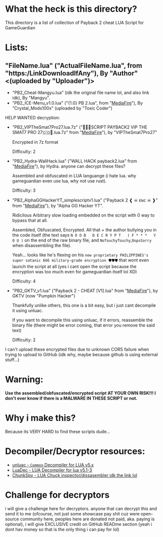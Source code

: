 # What the heck is this directory?
This directory is a list of collection of Payback 2 cheat LUA Script for GameGuardian

# Lists:
"FileName.lua" ("ActualFileName.lua", from "https:/LinkDownloadIfAny"), By "Author" <(uploaded by "Uploader")>
---
- "PB2_Cheat-Mangyu.lua" (idk the original file name lol, and also link idk), By "Mangyu".
- "PB2_ICE-Menu_v1.0.lua" ("{1.0} PB 2.lua", from "[MediaFire](https://www.mediafire.com/file/o1kgc0xbcjdyzac/%7B1.0%7D+PB+2.lua/file)"), By "Crystal_Mods100x" (uploaded by "Toxic Coder")

HELP WANTED decryption:
- "PB2_VIPTheSmat7Pro27.lua.7z" ("🤯🇨🇴SCRIPT PAYBACK2 VIP THE SMAT7 PRO 27🇨🇴🤯.lua.7z" from "[MediaFire](https://www.mediafire.com/file/6t6hy9cdszcezpr/%25E2%259C%25A8SCRIPT_PAYBACK2_VIP_THE_SMAT7_PRO_27%25E2%259C%25A8_.lua.7z/file)"), by "VIPTheSmat7Pro27"

  Encrypted in 7z format

	Difficulty: 2

- "PB2_Hydra-WallHack.lua" ("WALL HACK payback2.lua" from "[MediaFire](https://www.mediafire.com/file/2xekhqk3tsvwq69/WALL+HACK+payback2.lua/file)"), by Hydra.
anyone can decrypt these files?

  Assembled and obfuscated in LUA languange (i hate lua. why gameguardian even use lua, why not use rust).

	Difficulty: 3


- "PB2_AlphaGGHackerYT_simplescriptv1.lua" ("Payback 2 ❰ ☠ ᴇɴᴄ ☠ ❱" from "[MediaFire](https://www.mediafire.com/file/og6r5ppblfzd36s/Payback_2__%25E2%259D%25B0_%25E2%2598%25A0_%25E1%25B4%2587%25C9%25B4%25E1%25B4%2584_%25E2%2598%25A0_%25E2%259D%25B1.lua/file)"), by "Alpha GG Hacker YT".

	Ridicilous Arbitrary slow loading embedded on the script with 0 way to bypass that at all.

	Assembled, Obfuscated, Encrypted. All that + the author bullying you in the code itself (the text says ```N O O B   D E C R Y P T   ( F * * *   Y O U )``` on the end of the raw binary file, and ```NoTouchyTouchy```,```OopsSorry``` when disassembling the file).
	
	Yeah... looks like he's flexing on his ```new proprietary PHILIPPINES's super satanic 666 military-grade encryption 🛡️🛡️🛡️``` that wont even launch the script at all (yes i cant open the script because the encryption was too much even for gameguardian itself lol XD)

	Difficulty: 4


- "PB2_GKTV_v1.lua" ("Payback 2 - CHEAT [V1].lua" from "[MediaFire](https://www.mediafire.com/file/hros99ssjzmkp00/Payback_2_-_CHEAT_%255BV1%255D.lua/file)"), by GKTV (now "Pumpkin Hacker")

	Thankfully unlike others, this one is a bit easy, but i just cant decompile it using unluac.

	If you want to decompile this using unluac, if it errors, reassemble the binary file (there might be error coming, that error you remove the said text)

	Difficulty: 2

I can't upload these encrypted files due to unknown CORS failure when trying to upload to GitHub (idk why, maybe because github is using external stuff...)

# Warning:
**Use the assembled/obfuscated/encrypted script AT YOUR OWN RISK!!! I don't ever know if there is a MALWARE IN THESE SCRIPT or not.**

# Why i make this?
Because its VERY HARD to find these scripts dude...

# Decompiler/Decryptor resources:
- [unluac - ```Common``` Decompiler for LUA v5.x](https://sourceforge.net/projects/unluac)
- [LuaDec - LUA Decompiler for lua v5.1-3](https://github.com/viruscamp/luadec)
- [ChunkSpy - LUA Chuck inspector/dissasembler idk the link lol](https://github.com/viruscamp/luadec/blob/master/ChunkSpy)

# Challenge for decryptors
i will give a challenge here for decryptors. anyone that can decrypt this and send it to me (ofcourse, not just some showcase pay shit cuz were open-source community here, peoples here are donated not paid, aka. paying is optional), i will give EXCLUSIVE credit on GitHub READme section (yeah i dont hav money so that is the only thing i can pay for lol)
